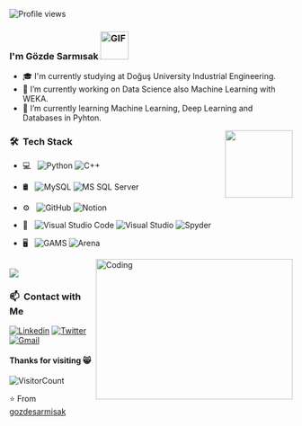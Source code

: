 ![Profile views](https://komarev.com/ghpvc/?username=gozdesarmisak&color=blue) 

### I'm Gözde Sarmısak <img alt="GIF" src="https://media.giphy.com/media/Cmr1OMJ2FN0B2/giphy.gif" width ="50px">

- 🎓 I'm currently studying at Doğuş University Industrial Engineering.
- 🔭 I’m currently working on Data Science also Machine Learning with WEKA.          
- 🌱 I’m currently learning Machine Learning, Deep Learning and Databases in Pyhton.

<a href="https://github.com/sponsors/M0nica"><img align="right" width="120" height="120" src="https://github.com/M0nica/M0nica/blob/main/octomonica/m0nica-octocat-rotating.gif?raw=true"></a> </h1>
                             
 
### 🛠 &nbsp;Tech Stack

- 💻 &nbsp;
  ![Python](https://img.shields.io/badge/-Python-333333?style=flat&logo=python)
  ![C++](https://img.shields.io/badge/-C++-05122A?style=flat&logo=C++)
- 🛢 &nbsp;
  ![MySQL](https://img.shields.io/badge/-MySQL-333333?style=flat&logo=mysql)
  ![MS SQL Server](https://img.shields.io/badge/-MS%20SQL%20Server-333333?style=flat&logo=Microsoft-SQL-Server)
- ⚙️ &nbsp;
  ![GitHub](https://img.shields.io/badge/-GitHub-333333?style=flat&logo=github)
  ![Notion](https://img.shields.io/badge/-Notion-333333?style=flat&logo=notion)
- 🔧 &nbsp;
  ![Visual Studio Code](https://img.shields.io/badge/-Visual%20Studio%20Code-333333?style=flat&logo=visual-studio-code&logoColor=007ACC)
  ![Visual Studio](https://img.shields.io/badge/-Visual%20Studio-333333?style=flat&logo=visual-studio&logoColor=643995)
  ![Spyder](https://img.shields.io/badge/-Spyder-333333?style=flat&logo=spyder)
- 🖥 &nbsp;
  ![GAMS](https://img.shields.io/badge/-Gams-333333?style=flat&logo=gams)
  ![Arena](https://img.shields.io/badge/-Arena-333333?style=flat&logo=arena)

 

   <img align="right" alt="Coding" width="350" height="250" src="https://cdn.dribbble.com/users/2646423/screenshots/5507196/computer.gif">
  

<br> 
<image align="center" src="https://github-readme-stats.vercel.app/api?username=gozdesarmisak&theme=dracula"> 
<br> 
  

### 📫 &nbsp;Contact with Me
  [![Linkedin](https://img.shields.io/badge/-LinkedIn-blue?style=flat&logo=Linkedin&logoColor=white)](https://www.linkedin.com/in/gozdesarmisak/)
  [![Twitter](https://img.shields.io/badge/-Twitter-blue?style=flat&logo=Twitter&logoColor=white)](https://twitter.com/gozdesarmisak)
  [![Gmail](https://img.shields.io/badge/-Gmail-c14438?style=flat&logo=Gmail&logoColor=white)](mailto:gozdesarmisak@gmail.com)
  
 


#### Thanks for visiting 😸
![VisitorCount](https://profile-counter.glitch.me/gozdesarmisak/count.svg)

⭐️ From [gozdesarmisak](https://github.com/gozdesarmisak)



